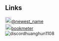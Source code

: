 ## Links
[<img src="https://abs.twimg.com/favicons/twitter.3.ico" alt="twitter" width="20">@newest_name](https://twitter.com/newest_name)  
[<img src="https://img.bookmeter.com/smartfon/image/ilogo_20130322.png" alt="bookmeter" width="20">bookmeter](https://bookmeter.com/users/1470782)  
<img src="https://t3.gstatic.com/faviconV2?client=SOCIAL&type=FAVICON&fallback_opts=TYPE,SIZE,URL&url=https://discord.com&size=32" alt="discord">huanghun1108
